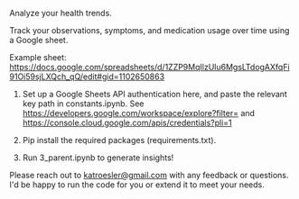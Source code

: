 Analyze your health trends.

Track your observations, symptoms, and medication usage over time using a Google sheet.

Example sheet:
https://docs.google.com/spreadsheets/d/1ZZP9MqIlzUlu6MgsLTdogAXfqFi91Oi59sjLXQch_qQ/edit#gid=1102650863

1. Set up a Google Sheets API authentication here, and paste the relevant key path in constants.ipynb.  See https://developers.google.com/workspace/explore?filter= and  https://console.cloud.google.com/apis/credentials?pli=1

2. Pip install the required packages (requirements.txt).

3. Run 3_parent.ipynb to generate insights!

Please reach out to katroesler@gmail.com with any feedback or questions.  I'd be happy to run the code for you or extend it to meet your needs.
